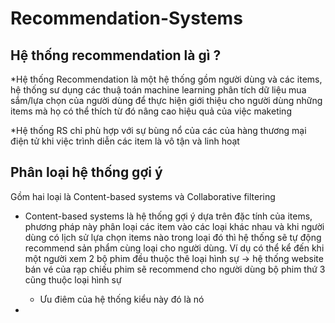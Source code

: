 # Recommendation-Systems

## Hệ thống recommendation là gì ?

  *Hệ thống Recommendation là một hệ thống gồm người dùng và các items, hệ thống sư dụng các thuậ toán machine learning phân tích dữ liệu mua sắm/lựa chọn của người dùng để thực hiện giới thiệu cho người dùng những items mà họ có thể thích từ đó nâng cao hiệu quả của việc maketing
  
  *Hệ thống RS chỉ phù hợp với sự bùng nổ của các của hàng thương mại điện tử khi việc trình diễn các item là vô tận và linh hoạt
  
## Phân loại hệ thống gợi ý
Gồm hai loại là Content-based systems và Collaborative filtering

  * Content-based systems là hệ thống gợi ý dựa trên đặc tính của items, phương pháp này phân loại các item vào các loại khác nhau và khi người dùng có lịch sử lựa chọn items nào trong loại đó thì hệ thống sẽ tự động recommend sản phẩm cùng loại cho người dùng.
  Ví  dụ có thể kể đến khi một người xem 2 bộ phim đều thuộc thê loại hình sự -> hệ thống website bán vé của rạp chiếu phim sẽ recommend cho người dùng bộ phim thứ 3 cũng thuộc loại hình sự
    * Ưu điêm của hệ thống kiểu này đó là nó 
  
  
 *



